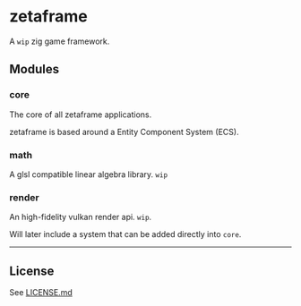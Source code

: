 # zetaframe

A `wip` zig game framework.

## Modules

### core

The core of all zetaframe applications.

zetaframe is based around a Entity Component System (ECS).

### math

A glsl compatible linear algebra library. `wip`

### render

An high-fidelity vulkan render api. `wip`.

Will later include a system that can be added directly into `core`.

---

## License

See [LICENSE.md](../master/LICENSE.md)
